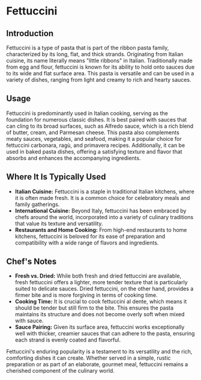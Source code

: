 # Fettuccini

## Introduction

Fettuccini is a type of pasta that is part of the ribbon pasta family, characterized by its long, flat, and thick strands. Originating from Italian cuisine, its name literally means "little ribbons" in Italian. Traditionally made from egg and flour, fettuccini is known for its ability to hold onto sauces due to its wide and flat surface area. This pasta is versatile and can be used in a variety of dishes, ranging from light and creamy to rich and hearty sauces.

## Usage

Fettuccini is predominantly used in Italian cooking, serving as the foundation for numerous classic dishes. It is best paired with sauces that can cling to its broad surfaces, such as Alfredo sauce, which is a rich blend of butter, cream, and Parmesan cheese. This pasta also complements meaty sauces, vegetables, and seafood, making it a popular choice for fettuccini carbonara, ragù, and primavera recipes. Additionally, it can be used in baked pasta dishes, offering a satisfying texture and flavor that absorbs and enhances the accompanying ingredients.

## Where It Is Typically Used

- **Italian Cuisine:** Fettuccini is a staple in traditional Italian kitchens, where it is often made fresh. It is a common choice for celebratory meals and family gatherings.
- **International Cuisine:** Beyond Italy, fettuccini has been embraced by chefs around the world, incorporated into a variety of culinary traditions that value its texture and versatility.
- **Restaurants and Home Cooking:** From high-end restaurants to home kitchens, fettuccini is beloved for its ease of preparation and compatibility with a wide range of flavors and ingredients.

## Chef's Notes

- **Fresh vs. Dried:** While both fresh and dried fettuccini are available, fresh fettuccini offers a lighter, more tender texture that is particularly suited to delicate sauces. Dried fettuccini, on the other hand, provides a firmer bite and is more forgiving in terms of cooking time.
- **Cooking Time:** It is crucial to cook fettuccini al dente, which means it should be tender but still firm to the bite. This ensures the pasta maintains its structure and does not become overly soft when mixed with sauce.
- **Sauce Pairing:** Given its surface area, fettuccini works exceptionally well with thicker, creamier sauces that can adhere to the pasta, ensuring each strand is evenly coated and flavorful.

Fettuccini's enduring popularity is a testament to its versatility and the rich, comforting dishes it can create. Whether served in a simple, rustic preparation or as part of an elaborate, gourmet meal, fettuccini remains a cherished component of the culinary world.